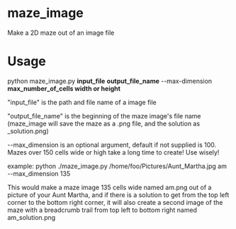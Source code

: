 # maze_image
Make a 2D maze out of an image file
# Usage
python maze_image.py **input_file** **output_file_name** --max-dimension **max_number_of_cells width or height**


"input_file" is the path and file name of a image file


"output_file_name" is the beginning of the maze image's file name (maze_image will save the maze as a .png file, and the solution as <output file>_solution.png)


--max_dimension is an optional argument, default if not supplied is 100. Mazes over 150 cells wide or high take a long time to create! Use wisely!


example: python ./maze_image.py /home/foo/Pictures/Aunt_Martha.jpg am --max_dimension 135


This would make a maze image 135 cells wide named am.png out of a picture of your Aunt Martha, and if there is a solution to get from the top left corner to the bottom right corner, it will also create a second image of the maze with a breadcrumb trail from top left to bottom right named am_solution.png
